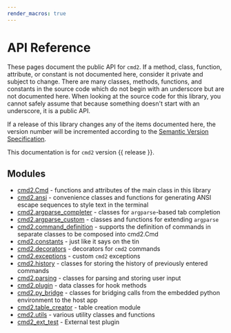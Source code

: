 ```yaml
---
render_macros: true
---
```


# API Reference

These pages document the public API for `cmd2`. If a method, class, function, attribute, or constant is not documented here, consider it private and subject to change. There are many classes, methods, functions, and constants in the source code which do not begin with an underscore but are not documented here. When looking at the source code for this library, you cannot safely assume that because something doesn't start with an underscore, it is a public API.

If a release of this library changes any of the items documented here, the version number will be incremented according to the [Semantic Version Specification](https://semver.org).

This documentation is for `cmd2` version {{ release }}.

## Modules

-   [cmd2.Cmd](./cmd.md) - functions and attributes of the main class in this library
-   [cmd2.ansi](./ansi.md) - convenience classes and functions for generating ANSI escape sequences to style text in the terminal
-   [cmd2.argparse_completer](./argparse_completer.md) - classes for `argparse`-based tab completion
-   [cmd2.argparse_custom](./argparse_custom.md) - classes and functions for extending `argparse`
-   [cmd2.command_definition](./command_definition.md) - supports the definition of commands in separate classes to be composed into cmd2.Cmd
-   [cmd2.constants](./constants.md) - just like it says on the tin
-   [cmd2.decorators](./decorators.md) - decorators for `cmd2` commands
-   [cmd2.exceptions](./exceptions.md) - custom `cmd2` exceptions
-   [cmd2.history](./history.md) - classes for storing the history of previously entered commands
-   [cmd2.parsing](./parsing.md) - classes for parsing and storing user input
-   [cmd2.plugin](./plugin.md) - data classes for hook methods
-   [cmd2.py_bridge](./py_bridge.md) - classes for bridging calls from the embedded python environment to the host app
-   [cmd2.table_creator](./table_creator.md) - table creation module
-   [cmd2.utils](./utils.md) - various utility classes and functions
-   [cmd2_ext_test](./plugin_external_test.md) - External test plugin
